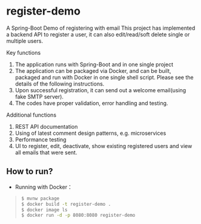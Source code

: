 # register-demo
A Spring-Boot Demo of registering with email
This project has implemented a backend API to register a user, it can also
edit/read/soft delete single or multiple users.

Key functions
1. The application runs with Spring-Boot and in one single project
2. The application can be packaged via Docker, and can be built, packaged and run
   with Docker in one single shell script. Please see the details of the following instructions.
3. Upon successful registration, it can send out a welcome email(using fake SMTP server).
4. The codes have proper validation, error handling and testing.

Additional functions
1. REST API documentation
2. Using of latest comment design patterns, e.g. microservices
3. Performance testing
4. UI to register, edit, deactivate, show existing registered users and view all emails
   that were sent.

## How to run?
- Running with Docker：
> ```bash
> $ mvnw package
> $ docker build -t register-demo .
> $ docker image ls
> $ docker run -d -p 8080:8080 register-demo
> 